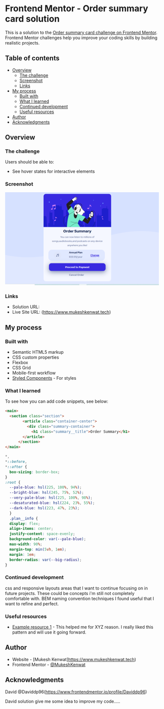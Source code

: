 # Frontend Mentor - Order summary card solution

This is a solution to the [Order summary card challenge on Frontend Mentor](https://www.frontendmentor.io/challenges/order-summary-component-QlPmajDUj). Frontend Mentor challenges help you improve your coding skills by building realistic projects. 

## Table of contents

- [Overview](#overview)
  - [The challenge](#the-challenge)
  - [Screenshot](#screenshot)
  - [Links](#links)
- [My process](#my-process)
  - [Built with](#built-with)
  - [What I learned](#what-i-learned)
  - [Continued development](#continued-development)
  - [Useful resources](#useful-resources)
- [Author](#author)
- [Acknowledgments](#acknowledgments)

## Overview

### The challenge

Users should be able to:

- See hover states for interactive elements

### Screenshot

![](./sceenshot.jpeg.png)


### Links

- Solution URL: 
- Live Site URL: (https://www.mukeshkenwat.tech)

## My process

### Built with

- Semantic HTML5 markup
- CSS custom properties
- Flexbox
- CSS Grid
- Mobile-first workflow
- [Styled Components](https://styled-components.com/) - For styles


### What I learned

To see how you can add code snippets, see below:

```html
<main>
  <section class="section">
        <article class="container-center">
          <div class="summary-container">
            <h1 class="summary__title">Order Summary</h1>
        </article>
      </section>
</main>

```
```css
*,
*::before,
*::after {
  box-sizing: border-box;
}
:root {
  --pale-blue: hsl(225, 100%, 94%);
  --bright-blue: hsl(245, 75%, 52%);
  --very-pale-blue: hsl(225, 100%, 98%);
  --desaturated-blue: hsl(224, 23%, 55%);
  --dark-blue: hsl(223, 47%, 23%);
  }
  .plan__info {
  display: flex;
  align-items: center;
  justify-content: space-evenly;
  background-color: var(--pale-blue);
  max-width: 90%;
  margin-top: min(5vh, 1em);
  margin: 1em;
  border-radius: var(--big-radius);
}


```

### Continued development

css and responsive layouts areas that I want to continue focusing on in future projects. These could be concepts i'm still not completely comfortable with. BEM naming convention techniques I found useful that I want to refine and perfect.

### Useful resources

- [Example resource 1](https://courses.kevinpowell.co/courses/conquering-responsive-layouts) - This helped me for XYZ reason. I really liked this pattern and will use it going forward.

## Author

- Website - [Mukesh Kenwat]https://www.mukeshkenwat.tech)
- Frontend Mentor - [@MukeshKenwat](https://www.frontendmentor.io/profile/MukeshKenwat)


## Acknowledgments

David
@Daviddp96(https://www.frontendmentor.io/profile/Daviddp96)

David solution give me some idea to improve my code.....
